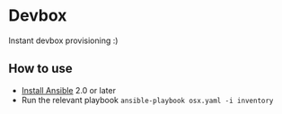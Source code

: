 # Devbox
Instant devbox provisioning :)

## How to use
- [Install Ansible](https://docs.ansible.com/ansible/intro_installation.html) 2.0 or later
- Run the relevant playbook `ansible-playbook osx.yaml -i inventory`
